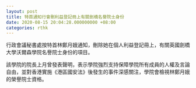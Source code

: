 ```yaml
---
layout: post
title: 特首通知行會刪利益登記冊上有關劍橋名譽院士身份
date: 2020-08-15 20:04:28.000000000 +08:00
categories: rthk
---
```


行政會議秘書處按特首林鄭月娥通知，刪除她在個人利益登記冊上，有關英國劍橋大學沃爾森學院名譽院士身份的項目。

該學院的院長上月曾發表聲明，表示學院強烈支持保障學院所有成員的人權及言論自由，並對香港實施《港區國安法》後發生的事件深感關注，學院會檢視林鄭月娥的榮譽院士資格。
